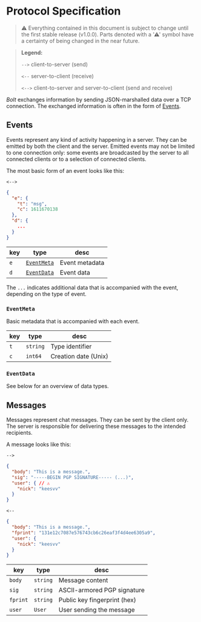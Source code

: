 # Protocol Specification
> ⚠ Everything contained in this document is subject to change until the first stable release (v1.0.0). Parts denoted with a '⚠' symbol have a certainty of being changed in the near future.

> **Legend:**
>
> `-->` client-to-server (send)
>
> `<--` server-to-client (receive)
> 
> `<-->` client-to-server and server-to-client (send and receive)

_Bolt_ exchanges information by sending JSON-marshalled data over a TCP connection. The exchanged information is often in the form of [Events](#events).

## Events
Events represent any kind of activity happening in a server. They can be emitted by both the client and the server. Emitted events may not be limited to one connection only: some events are broadcasted by the server to all connected clients or to a selection of connected clients.

The most basic form of an event looks like this:

`<-->`
```json
{
  "e": {
    "t": "msg",
    "c": 1611670138
  },
  "d": {
    ...
  }
}
```

| key | type                      | desc                 |
|-----|---------------------------|----------------------|
| `e` | [`EventMeta`](#eventmeta) | Event metadata       |
| `d` | [`EventData`](#eventdata) | Event data           |

The `...` indicates additional data that is accompanied with the event, depending on the type of event.

### `EventMeta`
Basic metadata that is accompanied with each event.

| key | type        | desc                 |
|-----|-------------|----------------------|
| `t` | `string`    | Type identifier      |
| `c` | `int64`     | Creation date (Unix) |

### `EventData`
See below for an overview of data types.

## Messages
Messages represent chat messages. They can be sent by the client only. The server is responsible for delivering these messages to the intended recipients.

A message looks like this:

`-->`
```json
{
  "body": "This is a message.",
  "sig": "-----BEGIN PGP SIGNATURE----- (...)",
  "user": { // ⚠
    "nick": "keesvv"
  }
}
```

`<--`
```json
{
  "body": "This is a message.",
  "fprint": "131e12c7087e576743cb6c26eaf3f4d4ee6305a9",
  "user": {
    "nick": "keesvv"
  }
}
```

| key       | type     | desc                         |
|-----------|----------|------------------------------|
| `body`    | `string` | Message content              |
| `sig`     | `string` | ASCII-armored PGP signature  |
| `fprint`  | `string` | Public key fingerprint (hex) |
| `user`    | `User`   | User sending the message     |
